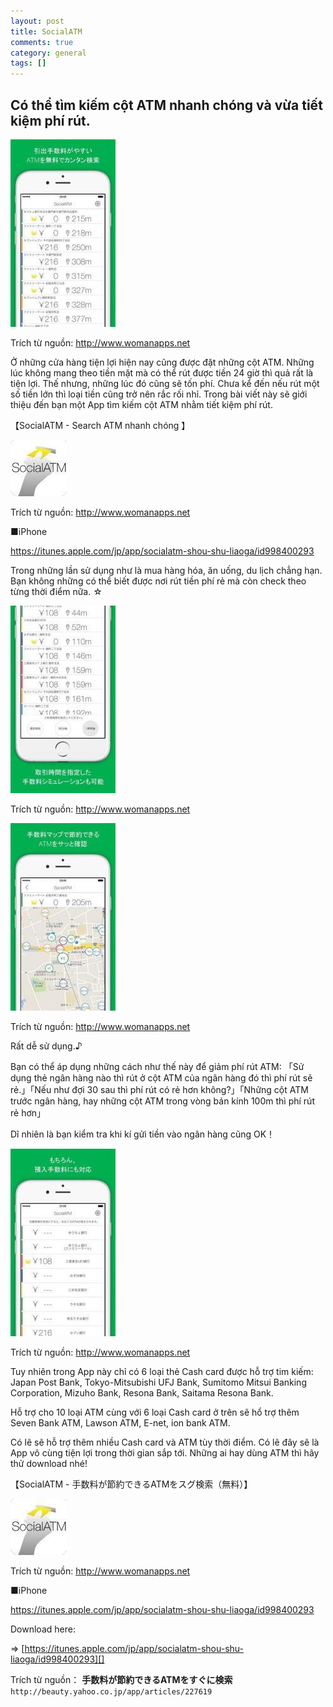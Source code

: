 ```yaml
---
layout: post  
title: SocialATM 
comments: true  
category: general  
tags: []
---
```


## Có thể tìm kiếm cột ATM nhanh chóng và vừa tiết kiệm phí rút.

![image](/res/SocialATM/a.jpeg)

Trích từ nguồn:
http://www.womanapps.net

Ở những cửa hàng tiện lợi hiện nay cũng được đặt những cột ATM. Những lúc không mang theo tiền mặt mà có thể rút được tiền 24 giờ thì quả rất là tiện lợi. Thế nhưng, những lúc đó cũng sẽ tốn phí. Chưa kể đến nếu rút một số tiền lớn thì loại tiền cũng trở nên rắc rối nhỉ. Trong bài viết này sẽ giới thiệu đến bạn một App tìm kiếm cột ATM nhằm tiết kiệm phí rút.

【SocialATM - Search ATM nhanh chóng 】

![image](/res/SocialATM/b.jpeg)

Trích từ nguồn:
http://www.womanapps.net

 
■iPhone

https://itunes.apple.com/jp/app/socialatm-shou-shu-liaoga/id998400293

Trong những lần sử dụng như là mua hàng hóa, ăn uống, du lịch chẳng hạn. Bạn không những có thể biết được nơi rút tiền phí rẻ mà còn check theo từng  thời điểm nữa. ☆

![image](/res/SocialATM/c.jpeg)

Trích từ nguồn:
http://www.womanapps.net

![image](/res/SocialATM/d.jpeg)

Trích từ nguồn:
http://www.womanapps.net

Rất dễ sử dụng.♪

Bạn có thể áp dụng những cách như thế này để giảm phí rút ATM:
「Sử dụng thẻ ngân hàng nào thì rút ở cột ATM của ngân hàng đó thì phí rút sẽ rẻ.」「Nếu như đợi 30 sau thì phí rút có rẻ hơn không?」「Những cột ATM trước ngân hàng, hay những cột ATM trong vòng bán kính 100m thì phí rút rẻ  hơn」

Dĩ nhiên là bạn kiểm tra khi kí gửi tiền vào ngân hàng cũng OK！

![image](/res/SocialATM/e.jpeg)

Trích từ nguồn:
http://www.womanapps.net

Tuy nhiên trong App này chỉ có 6 loại thẻ Cash card được hỗ trợ tim kiếm:
Japan Post Bank, Tokyo-Mitsubishi UFJ Bank, Sumitomo Mitsui Banking Corporation, Mizuho Bank, Resona Bank, Saitama Resona Bank.

Hỗ trợ cho 10 loại ATM  cùng với 6 loại Cash card ở trên sẽ hổ trợ thêm Seven Bank ATM, Lawson ATM, E-net, ion bank ATM.

Có lẽ sẽ hỗ trợ thêm nhiều Cash card và ATM tùy thời điểm. Có lẽ đây sẽ là App vô cùng tiện lợi trong thời gian sắp tới. Những ai hay dùng ATM thì hãy  thử download nhé! 

【SocialATM - 手数料が節約できるATMをスグ検索（無料）】

![image](/res/SocialATM/f.jpeg)

Trích từ nguồn:
http://www.womanapps.net

■iPhone

https://itunes.apple.com/jp/app/socialatm-shou-shu-liaoga/id998400293

Download here:
 
=> [https://itunes.apple.com/jp/app/socialatm-shou-shu-liaoga/id998400293][]

[https://itunes.apple.com/jp/app/socialatm-shou-shu-liaoga/id998400293]: https://itunes.apple.com/jp/app/socialatm-shou-shu-liaoga/id998400293/


Trích từ nguồn：  **手数料が節約できるATMをすぐに検索**   
`http://beauty.yahoo.co.jp/app/articles/227619`




